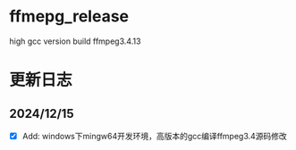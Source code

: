 # ffmepg_release
high gcc version build ffmpeg3.4.13
# 更新日志
## 2024/12/15
  -[x] Add: windows下mingw64开发环境，高版本的gcc编译ffmpeg3.4源码修改

